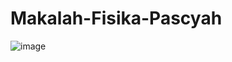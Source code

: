# Makalah-Fisika-Pascyah
![image](https://github.com/user-attachments/assets/6c0941c7-e2ab-46d0-b3ca-fa38ca5eb6df)
